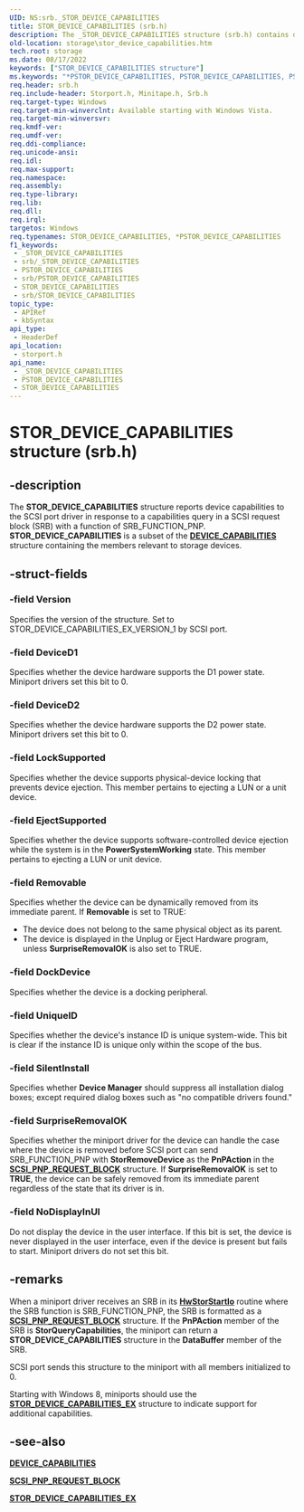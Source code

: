 ```yaml
---
UID: NS:srb._STOR_DEVICE_CAPABILITIES
title: STOR_DEVICE_CAPABILITIES (srb.h)
description: The _STOR_DEVICE_CAPABILITIES structure (srb.h) contains device capabilities information relevant to storage devices. 
old-location: storage\stor_device_capabilities.htm
tech.root: storage
ms.date: 08/17/2022
keywords: ["STOR_DEVICE_CAPABILITIES structure"]
ms.keywords: "*PSTOR_DEVICE_CAPABILITIES, PSTOR_DEVICE_CAPABILITIES, PSTOR_DEVICE_CAPABILITIES structure pointer [Storage Devices], STOR_DEVICE_CAPABILITIES, STOR_DEVICE_CAPABILITIES structure [Storage Devices], _STOR_DEVICE_CAPABILITIES, storage.stor_device_capabilities"
req.header: srb.h
req.include-header: Storport.h, Minitape.h, Srb.h
req.target-type: Windows
req.target-min-winverclnt: Available starting with Windows Vista.
req.target-min-winversvr: 
req.kmdf-ver: 
req.umdf-ver: 
req.ddi-compliance: 
req.unicode-ansi: 
req.idl: 
req.max-support: 
req.namespace: 
req.assembly: 
req.type-library: 
req.lib: 
req.dll: 
req.irql: 
targetos: Windows
req.typenames: STOR_DEVICE_CAPABILITIES, *PSTOR_DEVICE_CAPABILITIES
f1_keywords:
 - _STOR_DEVICE_CAPABILITIES
 - srb/_STOR_DEVICE_CAPABILITIES
 - PSTOR_DEVICE_CAPABILITIES
 - srb/PSTOR_DEVICE_CAPABILITIES
 - STOR_DEVICE_CAPABILITIES
 - srb/STOR_DEVICE_CAPABILITIES
topic_type:
 - APIRef
 - kbSyntax
api_type:
 - HeaderDef
api_location:
 - storport.h
api_name:
 - _STOR_DEVICE_CAPABILITIES
 - PSTOR_DEVICE_CAPABILITIES
 - STOR_DEVICE_CAPABILITIES
---
```


# STOR_DEVICE_CAPABILITIES structure (srb.h)

## -description

The **STOR_DEVICE_CAPABILITIES** structure reports device capabilities to the SCSI port driver in response to a capabilities query in a SCSI request block (SRB) with a function of SRB_FUNCTION_PNP. **STOR_DEVICE_CAPABILITIES** is a subset of the [**DEVICE_CAPABILITIES**](../wdm/ns-wdm-_device_capabilities.md) structure containing the members relevant to storage devices.

## -struct-fields

### -field Version

Specifies the version of the structure. Set to STOR_DEVICE_CAPABILITIES_EX_VERSION_1 by SCSI port.

### -field DeviceD1

Specifies whether the device hardware supports the D1 power state. Miniport drivers set this bit to 0.

### -field DeviceD2

Specifies whether the device hardware supports the D2 power state. Miniport drivers set this bit to 0.

### -field LockSupported

Specifies whether the device supports physical-device locking that prevents device ejection. This member pertains to ejecting a LUN or a unit device.

### -field EjectSupported

Specifies whether the device supports software-controlled device ejection while the system is in the **PowerSystemWorking** state. This member pertains to ejecting a LUN or unit device.

### -field Removable

Specifies whether the device can be dynamically removed from its immediate parent. If **Removable** is set to TRUE:

* The device does not belong to the same physical object as its parent.
* The device is displayed in the Unplug or Eject Hardware program, unless **SurpriseRemovalOK** is also set to TRUE.

### -field DockDevice

Specifies whether the device is a docking peripheral.

### -field UniqueID

Specifies whether the device's instance ID is unique system-wide. This bit is clear if the instance ID is unique only within the scope of the bus.

### -field SilentInstall

Specifies whether **Device Manager** should suppress all installation dialog boxes; except required dialog boxes such as "no compatible drivers found."

### -field SurpriseRemovalOK

Specifies whether the miniport driver for the device can handle the case where the device is removed before SCSI port can send SRB_FUNCTION_PNP with **StorRemoveDevice** as the **PnPAction** in the [**SCSI_PNP_REQUEST_BLOCK**](ns-srb-_scsi_pnp_request_block.md) structure. If **SurpriseRemovalOK** is set to **TRUE**, the device can be safely removed from its immediate parent regardless of the state that its driver is in.

### -field NoDisplayInUI

Do not display the device in the user interface. If this bit is set, the device is never displayed in the user interface, even if the device is present but fails to start. Miniport drivers do not set this bit.

## -remarks

When a miniport driver receives an SRB in its [**HwStorStartIo**](nc-srb-phw_startio.md) routine where the SRB function is SRB_FUNCTION_PNP, the SRB is formatted as a [**SCSI_PNP_REQUEST_BLOCK**](ns-srb-_scsi_pnp_request_block.md) structure. If the **PnPAction** member of the SRB is **StorQueryCapabilities**, the miniport can return a **STOR_DEVICE_CAPABILITIES** structure in the **DataBuffer** member of the SRB.

SCSI port sends this structure to the miniport with all members initialized to 0.

Starting with Windows 8, miniports should use the [**STOR_DEVICE_CAPABILITIES_EX**](ns-srb-_stor_device_capabilities_ex.md) structure to indicate support for additional capabilities.

## -see-also

[**DEVICE_CAPABILITIES**](../wdm/ns-wdm-_device_capabilities.md)

[**SCSI_PNP_REQUEST_BLOCK**](ns-srb-_scsi_pnp_request_block.md)

[**STOR_DEVICE_CAPABILITIES_EX**](ns-srb-_stor_device_capabilities_ex.md)
